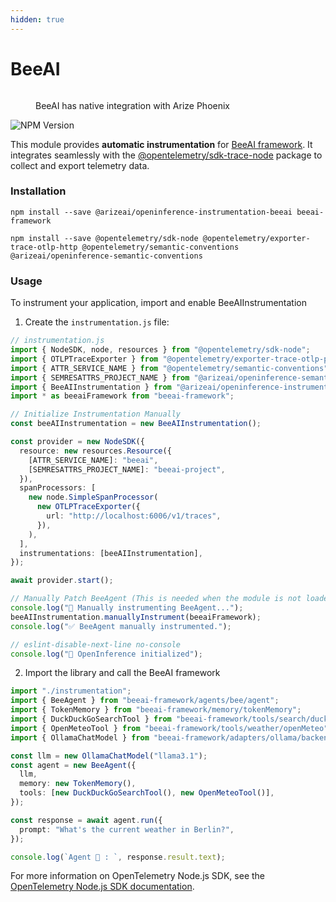 ```yaml
---
hidden: true
---
```


# BeeAI

<figure><img src="https://storage.googleapis.com/arize-phoenix-assets/assets/images/beeai_architecture.jpeg" alt=""><figcaption><p>BeeAI has native integration with Arize Phoenix</p></figcaption></figure>

<div align="left"><img src="https://img.shields.io/npm/v/%40arizeai%2Fopeninference-instrumentation-beeai" alt="NPM Version"></div>

This module provides **automatic instrumentation** for [BeeAI framework](https://github.com/i-am-bee/beeai-framework/tree/main). It integrates seamlessly with the [@opentelemetry/sdk-trace-node](https://github.com/open-telemetry/opentelemetry-js/tree/main/packages/opentelemetry-sdk-trace-node) package to collect and export telemetry data.

### Installation

```shell
npm install --save @arizeai/openinference-instrumentation-beeai beeai-framework

npm install --save @opentelemetry/sdk-node @opentelemetry/exporter-trace-otlp-http @opentelemetry/semantic-conventions @arizeai/openinference-semantic-conventions
```

### Usage

To instrument your application, import and enable BeeAIInstrumentation

1. Create the `instrumentation.js` file:

```typescript
// instrumentation.js
import { NodeSDK, node, resources } from "@opentelemetry/sdk-node";
import { OTLPTraceExporter } from "@opentelemetry/exporter-trace-otlp-proto";
import { ATTR_SERVICE_NAME } from "@opentelemetry/semantic-conventions";
import { SEMRESATTRS_PROJECT_NAME } from "@arizeai/openinference-semantic-conventions";
import { BeeAIInstrumentation } from "@arizeai/openinference-instrumentation-beeai";
import * as beeaiFramework from "beeai-framework";

// Initialize Instrumentation Manually
const beeAIInstrumentation = new BeeAIInstrumentation();

const provider = new NodeSDK({
  resource: new resources.Resource({
    [ATTR_SERVICE_NAME]: "beeai",
    [SEMRESATTRS_PROJECT_NAME]: "beeai-project",
  }),
  spanProcessors: [
    new node.SimpleSpanProcessor(
      new OTLPTraceExporter({
        url: "http://localhost:6006/v1/traces",
      }),
    ),
  ],
  instrumentations: [beeAIInstrumentation],
});

await provider.start();

// Manually Patch BeeAgent (This is needed when the module is not loaded via require (commonjs))
console.log("🔧 Manually instrumenting BeeAgent...");
beeAIInstrumentation.manuallyInstrument(beeaiFramework);
console.log("✅ BeeAgent manually instrumented.");

// eslint-disable-next-line no-console
console.log("👀 OpenInference initialized");
```

2. Import the library and call the BeeAI framework

```typescript
import "./instrumentation";
import { BeeAgent } from "beeai-framework/agents/bee/agent";
import { TokenMemory } from "beeai-framework/memory/tokenMemory";
import { DuckDuckGoSearchTool } from "beeai-framework/tools/search/duckDuckGoSearch";
import { OpenMeteoTool } from "beeai-framework/tools/weather/openMeteo";
import { OllamaChatModel } from "beeai-framework/adapters/ollama/backend/chat";

const llm = new OllamaChatModel("llama3.1");
const agent = new BeeAgent({
  llm,
  memory: new TokenMemory(),
  tools: [new DuckDuckGoSearchTool(), new OpenMeteoTool()],
});

const response = await agent.run({
  prompt: "What's the current weather in Berlin?",
});

console.log(`Agent 🤖 : `, response.result.text);
```

For more information on OpenTelemetry Node.js SDK, see the [OpenTelemetry Node.js SDK documentation](https://opentelemetry.io/docs/instrumentation/js/getting-started/nodejs/).
